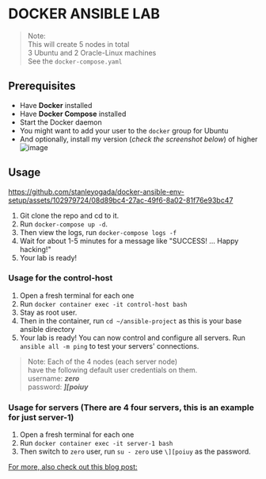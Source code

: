 # DOCKER ANSIBLE LAB


> Note: \
> This will create 5 nodes in total \
> 3 Ubuntu and 2 Oracle-Linux machines \
> See the `docker-compose.yaml`


## Prerequisites 
- Have **Docker** installed
- Have **Docker Compose** installed
- Start the Docker daemon
- You might want to add your user to the `docker` group for Ubuntu
- And optionally, install my version (_check the screenshot below_) of higher
![image](https://github.com/stanleyogada/docker-ansible-env-setup/assets/102979724/4bb5d9b6-4818-4a9a-ae61-4366663deedd)


## Usage

https://github.com/stanleyogada/docker-ansible-env-setup/assets/102979724/08d89bc4-27ac-49f6-8a02-81f76e93bc47


1. Git clone the repo and cd to it.
2. Run `docker-compose up -d`.
3. Then view the logs, run `docker-compose logs -f`
4. Wait for about 1-5 minutes for a message like "SUCCESS! ... Happy hacking!"
5. Your lab is ready!

### Usage for the control-host
1. Open a fresh terminal for each one
2. Run `docker container exec -it control-host bash`
3. Stay as root user.
4. Then in the container, run `cd ~/ansible-project` as this is your base ansible directory
5. Your lab is ready! You can now control and configure all servers. Run `ansible all -m ping` to test your servers' connections.


> Note:
> Each of the 4 nodes (each server node) \
> have the following default user credentials on them. \
> username: **_zero_** \
> password: **_\][poiuy_**

### Usage for servers (There are 4 four servers, this is an example for just server-1)
1. Open a fresh terminal for each one
2. Run `docker container exec -it server-1 bash`
3. Then switch to `zero` user, run `su - zero` use `\][poiuy` as the password.


[For more, also check out this blog post:](https://dev.to/stanleyogada/simplifying-ansible-lab-setup-with-docker-888)
